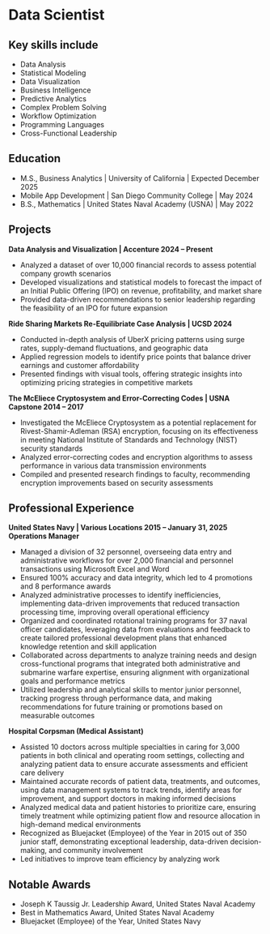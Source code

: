 # Data Scientist

## Key skills include
- Data Analysis
- Statistical Modeling
- Data Visualization
- Business Intelligence
- Predictive Analytics
- Complex Problem Solving
- Workflow Optimization
- Programming Languages
- Cross-Functional Leadership

## Education

- M.S., Business Analytics | University of California | Expected December 2025
- Mobile App Development | San Diego Community College | May 2024
- B.S., Mathematics | United States Naval Academy (USNA) | May 2022


## Projects

**Data Analysis and Visualization | Accenture 2024 – Present**
- Analyzed a dataset of over 10,000 financial records to assess potential company growth scenarios
- Developed visualizations and statistical models to forecast the impact of an Initial Public Offering (IPO) on
revenue, profitability, and market share
- Provided data-driven recommendations to senior leadership regarding the feasibility of an IPO for future
expansion

**Ride Sharing Markets Re-Equilibriate Case Analysis | UCSD 2024**
- Conducted in-depth analysis of UberX pricing patterns using surge rates, supply-demand fluctuations, and
geographic data
- Applied regression models to identify price points that balance driver earnings and customer affordability
- Presented findings with visual tools, offering strategic insights into optimizing pricing strategies in competitive
markets

**The McEliece Cryptosystem and Error-Correcting Codes | USNA Capstone 2014 – 2017**
- Investigated the McEliece Cryptosystem as a potential replacement for Rivest-Shamir-Adleman (RSA)
encryption, focusing on its effectiveness in meeting National Institute of Standards and Technology (NIST)
security standards
- Analyzed error-correcting codes and encryption algorithms to assess performance in various data transmission
environments
- Compiled and presented research findings to faculty, recommending encryption improvements based on
security assessments

## Professional Experience
**United States Navy | Various Locations 2015 – January 31, 2025**
**Operations Manager**
- Managed a division of 32 personnel, overseeing data entry and administrative workflows for over 2,000
financial and personnel transactions using Microsoft Excel and Word
- Ensured 100% accuracy and data integrity, which led to 4 promotions and 8 performance awards
- Analyzed administrative processes to identify inefficiencies, implementing data-driven improvements that
reduced transaction processing time, improving overall operational efficiency
- Organized and coordinated rotational training programs for 37 naval officer candidates, leveraging data from
evaluations and feedback to create tailored professional development plans that enhanced knowledge
retention and skill application
- Collaborated across departments to analyze training needs and design cross-functional programs that
integrated both administrative and submarine warfare expertise, ensuring alignment with organizational goals
and performance metrics
- Utilized leadership and analytical skills to mentor junior personnel, tracking progress through performance
data, and making recommendations for future training or promotions based on measurable outcomes

**Hospital Corpsman (Medical Assistant)**
- Assisted 10 doctors across multiple specialties in caring for 3,000 patients in both clinical and operating room
settings, collecting and analyzing patient data to ensure accurate assessments and efficient care delivery
- Maintained accurate records of patient data, treatments, and outcomes, using data management systems to
track trends, identify areas for improvement, and support doctors in making informed decisions
- Analyzed medical data and patient histories to prioritize care, ensuring timely treatment while optimizing
patient flow and resource allocation in high-demand medical environments
- Recognized as Bluejacket (Employee) of the Year in 2015 out of 350 junior staff, demonstrating exceptional
leadership, data-driven decision-making, and community involvement
- Led initiatives to improve team efficiency by analyzing work

## Notable Awards

- Joseph K Taussig Jr. Leadership Award, United States Naval Academy
- Best in Mathematics Award, United States Naval Academy
- Bluejacket (Employee) of the Year, United States Navy

